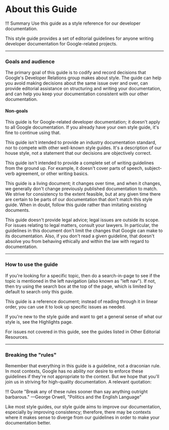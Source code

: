 # **About this Guide**

!!! Summary 
    Use this guide as a style reference for our developer documentation.

This style guide provides a set of editorial guidelines for anyone writing developer documentation for Google-related projects.

___
### **Goals and audience**

The primary goal of this guide is to codify and record decisions that Google's Developer Relations group makes about style. The guide can help you avoid making decisions about the same issue over and over, can provide editorial assistance on structuring and writing your documentation, and can help you keep your documentation consistent with our other documentation.

#### **Non-goals**

This guide is for Google-related developer documentation; it doesn't apply to all Google documentation. If you already have your own style guide, it's fine to continue using that.

This guide isn't intended to provide an industry documentation standard, nor to compete with other well-known style guides. It's a description of our house style, not a statement that our decisions are objectively correct.

This guide isn't intended to provide a complete set of writing guidelines from the ground up. For example, it doesn't cover parts of speech, subject-verb agreement, or other writing basics.

This guide is a living document; it changes over time, and when it changes, we generally don't change previously published documentation to match. We strive for consistency to the extent feasible, but at any given time there are certain to be parts of our documentation that don't match this style guide. When in doubt, follow this guide rather than imitating existing documents.

This guide doesn't provide legal advice; legal issues are outside its scope. For issues relating to legal matters, consult your lawyers. In particular, the guidelines in this document don't limit the changes that Google can make to its documentation. Also, if you don't read a given guideline, that doesn't absolve you from behaving ethically and within the law with regard to documentation.

___

### **How to use the guide**

If you're looking for a specific topic, then do a search-in-page to see if the topic is mentioned in the left navigation (also known as "left nav"). If not, then try using the search box at the top of the page, which is limited by default to search only this guide.

This guide is a reference document; instead of reading through it in linear order, you can use it to look up specific issues as needed.

If you're new to the style guide and want to get a general sense of what our style is, see the Highlights page.

For issues not covered in this guide, see the guides listed in Other Editorial Resources.

___

### **Breaking the "rules"**

Remember that everything in this guide is a guideline, not a draconian rule. In most contexts, Google has no ability nor desire to enforce these guidelines if they're not appropriate to the context. But we hope that you'll join us in striving for high-quality documentation. A relevant quotation:

!!! Quote
    "Break any of these rules sooner than say anything outright barbarous."
    —George Orwell, "Politics and the English Language"

Like most style guides, our style guide aims to improve our documentation, especially by improving consistency; therefore, there may be contexts where it makes sense to diverge from our guidelines in order to make your documentation better.
